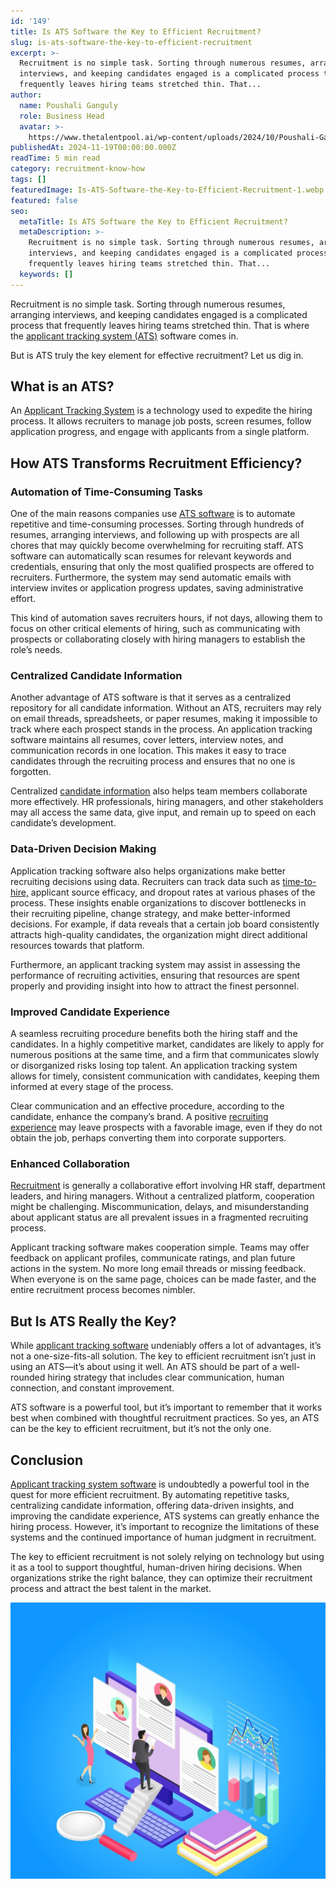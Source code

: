 ```yaml
---
id: '149'
title: Is ATS Software the Key to Efficient Recruitment?
slug: is-ats-software-the-key-to-efficient-recruitment
excerpt: >-
  Recruitment is no simple task. Sorting through numerous resumes, arranging
  interviews, and keeping candidates engaged is a complicated process that
  frequently leaves hiring teams stretched thin. That...
author:
  name: Poushali Ganguly
  role: Business Head
  avatar: >-
    https://www.thetalentpool.ai/wp-content/uploads/2024/10/Poushali-Gangulyimage.webp
publishedAt: 2024-11-19T00:00:00.000Z
readTime: 5 min read
category: recruitment-know-how
tags: []
featuredImage: Is-ATS-Software-the-Key-to-Efficient-Recruitment-1.webp
featured: false
seo:
  metaTitle: Is ATS Software the Key to Efficient Recruitment?
  metaDescription: >-
    Recruitment is no simple task. Sorting through numerous resumes, arranging
    interviews, and keeping candidates engaged is a complicated process that
    frequently leaves hiring teams stretched thin. That...
  keywords: []
---
```


Recruitment is no simple task. Sorting through numerous resumes, arranging interviews, and keeping candidates engaged is a complicated process that frequently leaves hiring teams stretched thin. That is where the [applicant tracking system (ATS)](/blogs/recruiters-guide-applicant-tracking-system-ats/) software comes in.

But is ATS truly the key element for effective recruitment? Let us dig in.

## What is an ATS?

An [Applicant Tracking System](/blogs/the-future-of-applicant-tracking-systems-ats/) is a technology used to expedite the hiring process. It allows recruiters to manage job posts, screen resumes, follow application progress, and engage with applicants from a single platform.

## How ATS Transforms Recruitment Efficiency?

### Automation of Time-Consuming Tasks

One of the main reasons companies use [ATS software](/applicant-tracking-software/) is to automate repetitive and time-consuming processes. Sorting through hundreds of resumes, arranging interviews, and following up with prospects are all chores that may quickly become overwhelming for recruiting staff. ATS software can automatically scan resumes for relevant keywords and credentials, ensuring that only the most qualified prospects are offered to recruiters. Furthermore, the system may send automatic emails with interview invites or application progress updates, saving administrative effort.  
  
This kind of automation saves recruiters hours, if not days, allowing them to focus on other critical elements of hiring, such as communicating with prospects or collaborating closely with hiring managers to establish the role’s needs.

### Centralized Candidate Information

Another advantage of ATS software is that it serves as a centralized repository for all candidate information. Without an ATS, recruiters may rely on email threads, spreadsheets, or paper resumes, making it impossible to track where each prospect stands in the process. An application tracking software maintains all resumes, cover letters, interview notes, and communication records in one location. This makes it easy to trace candidates through the recruiting process and ensures that no one is forgotten.

Centralized [candidate information](https://www.thetalentpool.ai/blogs/is-ats-software-the-key-to-efficient-recruitment/) also helps team members collaborate more effectively. HR professionals, hiring managers, and other stakeholders may all access the same data, give input, and remain up to speed on each candidate’s development.

### Data-Driven Decision Making

Application tracking software also helps organizations make better recruiting decisions using data. Recruiters can track data such as [time-to-hire,](/blogs/time-hire-all-recruiters-need-know-about-recruitment-metric/) applicant source efficacy, and dropout rates at various phases of the process. These insights enable organizations to discover bottlenecks in their recruiting pipeline, change strategy, and make better-informed decisions. For example, if data reveals that a certain job board consistently attracts high-quality candidates, the organization might direct additional resources towards that platform.

Furthermore, an applicant tracking system may assist in assessing the performance of recruiting activities, ensuring that resources are spent properly and providing insight into how to attract the finest personnel.

### Improved Candidate Experience

A seamless recruiting procedure benefits both the hiring staff and the candidates. In a highly competitive market, candidates are likely to apply for numerous positions at the same time, and a firm that communicates slowly or disorganized risks losing top talent. An application tracking system allows for timely, consistent communication with candidates, keeping them informed at every stage of the process.

Clear communication and an effective procedure, according to the candidate, enhance the company’s brand. A positive [recruiting experience](/blogs/enhancing-candidate-experience-with-user-friendly-recruiting-software/) may leave prospects with a favorable image, even if they do not obtain the job, perhaps converting them into corporate supporters.

### Enhanced Collaboration

[Recruitment](/blogs/enhancing-recruitment-success-the-impact-of-a-candidate-management-system/) is generally a collaborative effort involving HR staff, department leaders, and hiring managers. Without a centralized platform, cooperation might be challenging. Miscommunication, delays, and misunderstanding about applicant status are all prevalent issues in a fragmented recruiting process.

Applicant tracking software makes cooperation simple. Teams may offer feedback on applicant profiles, communicate ratings, and plan future actions in the system. No more long email threads or missing feedback. When everyone is on the same page, choices can be made faster, and the entire recruitment process becomes nimbler.

## But Is ATS Really the Key?

While [applicant tracking software](/blogs/ultimate-guide-applicant-tracking-systems-for-2022/) undeniably offers a lot of advantages, it’s not a one-size-fits-all solution. The key to efficient recruitment isn’t just in using an ATS—it’s about using it well. An ATS should be part of a well-rounded hiring strategy that includes clear communication, human connection, and constant improvement.

ATS software is a powerful tool, but it’s important to remember that it works best when combined with thoughtful recruitment practices. So yes, an ATS can be the key to efficient recruitment, but it’s not the only one.

## Conclusion

[Applicant tracking system software](/blogs/how-accelerate-hiring-process-using-applicant-tracking-system/) is undoubtedly a powerful tool in the quest for more efficient recruitment. By automating repetitive tasks, centralizing candidate information, offering data-driven insights, and improving the candidate experience, ATS systems can greatly enhance the hiring process. However, it’s important to recognize the limitations of these systems and the continued importance of human judgment in recruitment.

The key to efficient recruitment is not solely relying on technology but using it as a tool to support thoughtful, human-driven hiring decisions. When organizations strike the right balance, they can optimize their recruitment process and attract the best talent in the market.

![](images/3938371_2084990-1-1-1024x899.jpg)
